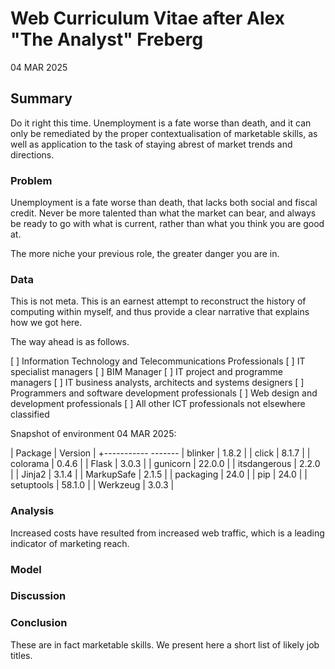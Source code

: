 # Web Curriculum Vitae after Alex "The Analyst" Freberg

04 MAR 2025

## Summary

Do it right this time. Unemployment is a fate worse than death, and it can only be remediated by the proper contextualisation of marketable skills, as well as application to the task of staying abrest of market trends and directions.

### Problem

Unemployment is a fate worse than death, that lacks both social and fiscal credit. Never be more talented than what the market can bear, and always be ready to go with what is current, rather than what you think you are good at. 

The more niche your previous role, the greater danger you are in.

### Data

This is not meta. This is an earnest attempt to reconstruct the history of computing within myself, and thus provide a clear narrative that explains how we got here. 

The way ahead is as follows.

[ ] Information Technology and Telecommunications Professionals
[ ] IT specialist managers
[ ] BIM Manager
[ ] IT project and programme managers
[ ] IT business analysts, architects and systems designers
[ ] Programmers and software development professionals
[ ] Web design and development professionals
[ ] All other ICT professionals not elsewhere classified


Snapshot of environment 04 MAR 2025:

| Package      | Version    | 
+----------- -------
| blinker      | 1.8.2      | 
| click        | 8.1.7      | 
| colorama     | 0.4.6      | 
| Flask        | 3.0.3      | 
| gunicorn     | 22.0.0     | 
| itsdangerous | 2.2.0      | 
| Jinja2       | 3.1.4      | 
| MarkupSafe   | 2.1.5      | 
| packaging    | 24.0       | 
| pip          | 24.0       | 
| setuptools   | 58.1.0     | 
| Werkzeug     | 3.0.3      | 


### Analysis

Increased costs have resulted from increased web traffic, which is a leading indicator of marketing reach.

### Model

### Discussion

### Conclusion

These are in fact marketable skills. We present here a short list of likely job titles.

